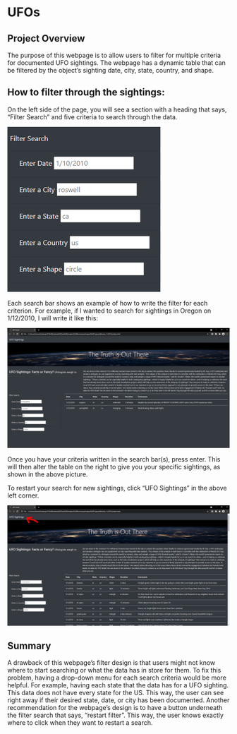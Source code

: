 # UFOs

## Project Overview

The purpose of this webpage is to allow users to filter for multiple criteria for documented UFO sightings. The webpage has a dynamic table that can be filtered by the object’s sighting date, city, state, country, and shape.

## How to filter through the sightings:

On the left side of the page, you will see a section with a heading that says, “Filter Search” and five criteria to search through the data. 

![](https://github.com/Ariannatopbjerg/UFOs/blob/main/resources/filter_search.PNG)

Each search bar shows an example of how to write the filter for each criterion. For example, if I wanted to search for sightings in Oregon on 1/12/2010, I will write it like this:

![](https://github.com/Ariannatopbjerg/UFOs/blob/main/resources/search_example.PNG)

Once you have your criteria written in the search bar(s), press enter. This will then alter the table on the right to give you your specific sightings, as shown in the above picture.

To restart your search for new sightings, click “UFO Sightings” in the above left corner. 

![](https://github.com/Ariannatopbjerg/UFOs/blob/main/resources/restart_search.PNG)

## Summary

A drawback of this webpage’s filter design is that users might not know where to start searching or what the data has in store for them. To fix this problem, having a drop-down menu for each search criteria would be more helpful. For example, having each state that the data has for a UFO sighting. This data does not have every state for the US. This way, the user can see right away if their desired state, date, or city has been documented. 
Another recommendation for the webpage’s design is to have a button underneath the filter search that says, “restart filter”. This way, the user knows exactly where to click when they want to restart a search. 

